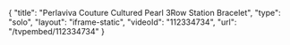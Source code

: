 {
    "title": "Perlaviva Couture Cultured Pearl 3Row Station Bracelet",
    "type": "solo",
    "layout": "iframe-static",
    "videoId": "112334734",
    "url": "\/tvpembed\/112334734"
}